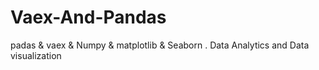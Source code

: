 # Vaex-And-Pandas
padas &amp; vaex &amp; Numpy &amp; matplotlib &amp; Seaborn . Data Analytics and Data visualization
